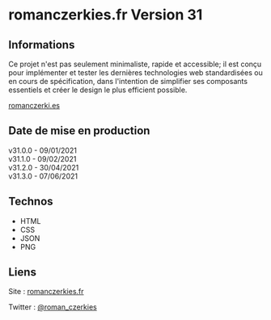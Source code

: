 # romanczerkies.fr Version 31

## Informations

Ce projet n'est pas seulement minimaliste, rapide et accessible; il est conçu pour implémenter et tester les dernières technologies web standardisées ou en cours de spécification, dans l'intention de simplifier ses composants essentiels et créer le design le plus efficient possible.

[romanczerki.es](https://romanczerki.es)

## Date de mise en production

v31.0.0 - 09/01/2021  
v31.1.0 - 09/02/2021  
v31.2.0 - 30/04/2021  
v31.3.0 - 07/06/2021  

## Technos

- HTML
- CSS
- JSON
- PNG

## Liens

Site : [romanczerkies.fr](https://romanczerki.es)

Twitter : [@roman_czerkies](https://twitter.com/roman_czerkies)
